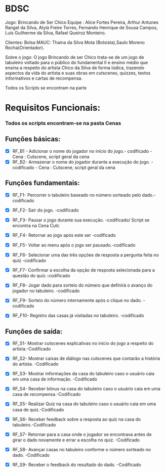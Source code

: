 # BDSC

Jogo: Brincando de Ser Chico
Equipe : Alice Fortes Pereira, Arthur Antunes Rangel da Silva, Atyla Freire Torres, Fernando Henrique de Sousa Campos, Luís Guilherme da Silva, Rafael Queiroz Monteiro.

Clientes: Bolsa MAUC: Thaina da Silva Mota (Bolsista),Saulo Moreno Rocha(Orientador).

Sobre o jogo: O jogo Brincando de ser Chico trata-se de um jogo de tabuleiro voltado para o público do fundamental II e ensino médio que ensina a respeito do artista Chico da Silva de forma lúdica, trazendo aspectos da vida do artista e suas obras em cutscenes, quizzes, textos informativos e cartas de recompensa.
 
 Todos os Scripts se encontram na parte 
# Requisitos Funcionais:
### Todos os scripts encontram-se na pasta Cenas
## Funções básicas:


- [x] RF_B1 - Adicionar o  nome do jogador no início do jogo.- codificado - Cena : Cutscene, script geral da cena
- [x] RF_B2- Armazenar o nome do jogador durante a execução do jogo. -codificado - Cena : Cutscene, script geral da cena 

## Funções fundamentais:

- [x] RF_F1- Percorrer o tabuleiro baseado no número sorteado pelo dado.-codificado

- [x] RF_F2- Sair do jogo. -codificado

- [x] RF_F3- Pausar o jogo durante sua execução. -codificado/ Script se encontra na Cena Cutc

- [x] RF_F4- Retornar ao jogo após este ser -codificado

- [x] RF_F5- Voltar ao menu após o jogo ser pausado.-codificado

- [x] RF_F6- Selecionar uma das três opções de resposta a pergunta feita no quiz -codificado

- [x] RF_F7- Confirmar a escolha da opção de resposta selecionada para a questão do quiz.-codificado

- [x] RF_F8- Jogar dado para sorteio do número que definirá o avanço do jogador no tabuleiro. -codificado

- [x] RF_F9- Sorteio do número internamente após o clique no dado. -codificado

- [x] RF_F10- Registro das casas já visitadas no tabuleiro. -codificado

## Funções de saída:

- [x] RF_S1- Mostrar cutscenes explicativas no início do jogo a respeito do artista.-Codificado

- [x] RF_S2- Mostrar caixas de diálogo nas cutscenes que contarão a história do artista. -Codificado

- [x] RF_S3- Mostrar informações da casa do tabuleiro caso o usuário caia em uma casa de informação. -Codificado

- [x] RF_S4- Receber bônus na casa do tabuleiro caso o usuário caia em uma casa de recompensa.-Codificado

- [x] RF_S5- Realizar Quiz na casa do tabuleiro caso o usuário caia em uma casa de quiz.-Codificado

- [x] RF_S6- Receber feedback sobre a resposta ao quiz na casa do tabuleiro.-Codificado

- [x] RF_S7- Retornar para a casa onde o jogador se encontrava antes de girar o dado novamente e errar a escolha no quiz. -Codificado

- [x] RF_S8- Avançar casas no tabuleiro conforme o número sorteado no dado. -Codificado

- [x] RF_S9- Receber o feedback do resultado do dado. -Codificado





